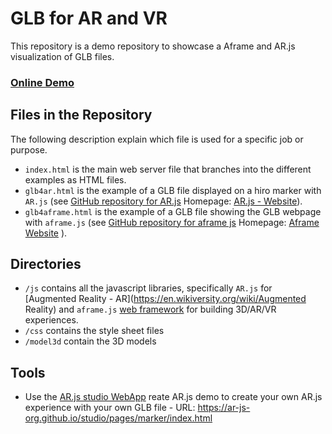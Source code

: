 # GLB for AR and VR
This repository is a demo repository to showcase a Aframe and AR.js visualization of GLB files.

### [Online Demo](https://niebert.github.io/glb4arvr/index.html)

## Files in the Repository
The following description explain which file is used for a specific job or purpose.
* `index.html` is the main web server file that branches into the different examples as HTML files.
* `glb4ar.html` is the example of a GLB file displayed on a hiro marker with `AR.js` (see [GitHub repository for AR.js](https://github.com/AR-js-org/AR.js) Homepage: [AR.js - Website](https://ar-js-org.github.io/AR.js-Docs/)).
* `glb4aframe.html` is the example of a GLB file showing the GLB webpage with `aframe.js` (see [GitHub repository for aframe js](https://github.com/AR-js-org/AR.js) Homepage: [Aframe Website](https://aframe.io) ).

## Directories
* `/js` contains all the javascript libraries, specifically `AR.js` for [Augmented Reality - AR](https://en.wikiversity.org/wiki/Augmented Reality) and `aframe.js` [web framework](https://aframe.io) for building 3D/AR/VR experiences. 
* `/css` contains the style sheet files
* `/model3d` contain the 3D models

## Tools 
* Use the [AR.js studio WebApp](https://ar-js-org.github.io/studio/pages/marker/index.html) reate AR.js demo to create your own AR.js experience with your own GLB file - URL: https://ar-js-org.github.io/studio/pages/marker/index.html 

